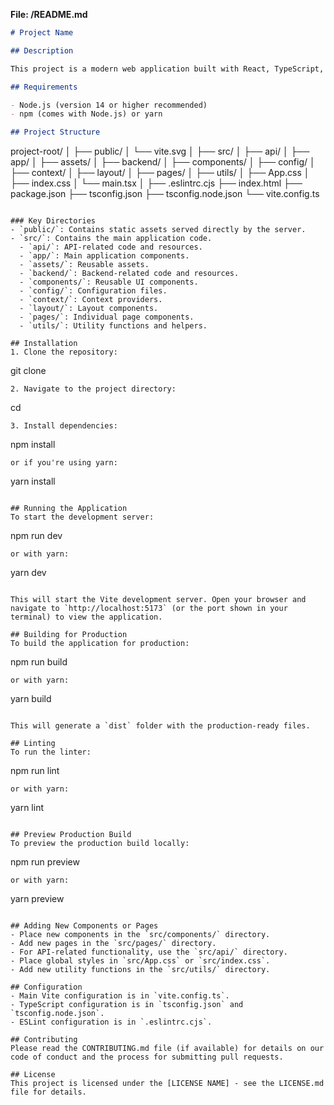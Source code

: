 **File: /README.md**

```markdown
# Project Name

## Description

This project is a modern web application built with React, TypeScript, and Vite. It provides a robust structure for developing scalable and maintainable web applications.

## Requirements

- Node.js (version 14 or higher recommended)
- npm (comes with Node.js) or yarn

## Project Structure
```

project-root/
│
├── public/
│ └── vite.svg
│
├── src/
│ ├── api/
│ ├── app/
│ ├── assets/
│ ├── backend/
│ ├── components/
│ ├── config/
│ ├── context/
│ ├── layout/
│ ├── pages/
│ ├── utils/
│ ├── App.css
│ ├── index.css
│ └── main.tsx
│
├── .eslintrc.cjs
├── index.html
├── package.json
├── tsconfig.json
├── tsconfig.node.json
└── vite.config.ts

```

### Key Directories
- `public/`: Contains static assets served directly by the server.
- `src/`: Contains the main application code.
  - `api/`: API-related code and resources.
  - `app/`: Main application components.
  - `assets/`: Reusable assets.
  - `backend/`: Backend-related code and resources.
  - `components/`: Reusable UI components.
  - `config/`: Configuration files.
  - `context/`: Context providers.
  - `layout/`: Layout components.
  - `pages/`: Individual page components.
  - `utils/`: Utility functions and helpers.

## Installation
1. Clone the repository:
```

git clone <repository-url>

```
2. Navigate to the project directory:
```

cd <project-directory>

```
3. Install dependencies:
```

npm install

```
or if you're using yarn:
```

yarn install

```

## Running the Application
To start the development server:
```

npm run dev

```
or with yarn:
```

yarn dev

```

This will start the Vite development server. Open your browser and navigate to `http://localhost:5173` (or the port shown in your terminal) to view the application.

## Building for Production
To build the application for production:
```

npm run build

```
or with yarn:
```

yarn build

```

This will generate a `dist` folder with the production-ready files.

## Linting
To run the linter:
```

npm run lint

```
or with yarn:
```

yarn lint

```

## Preview Production Build
To preview the production build locally:
```

npm run preview

```
or with yarn:
```

yarn preview

```

## Adding New Components or Pages
- Place new components in the `src/components/` directory.
- Add new pages in the `src/pages/` directory.
- For API-related functionality, use the `src/api/` directory.
- Place global styles in `src/App.css` or `src/index.css`.
- Add new utility functions in the `src/utils/` directory.

## Configuration
- Main Vite configuration is in `vite.config.ts`.
- TypeScript configuration is in `tsconfig.json` and `tsconfig.node.json`.
- ESLint configuration is in `.eslintrc.cjs`.

## Contributing
Please read the CONTRIBUTING.md file (if available) for details on our code of conduct and the process for submitting pull requests.

## License
This project is licensed under the [LICENSE NAME] - see the LICENSE.md file for details.
```
